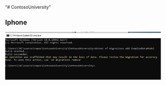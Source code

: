 "# ContosoUniversity" 


## Iphone

<p align="center">
<img width="564" alt="data migration" src="https://github.com/jaimehernan95/ContosoUniversity/blob/main/images/addmigration.PNG">
</p>